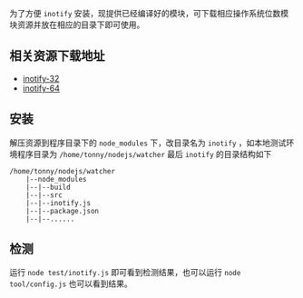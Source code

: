 为了方便 `inotify` 安装，现提供已经编译好的模块，可下载相应操作系统位数模块资源并放在相应的目录下即可使用。

## 相关资源下载地址
* [inotify-32](http://pan.baidu.com/s/1o7Oj5Bs)
* [inotify-64](http://pan.baidu.com/s/1hsa7bGK)

## 安装
解压资源到程序目录下的 `node_modules` 下，改目录名为 `inotify` ，如本地测试环境程序目录为 `/home/tonny/nodejs/watcher` 最后 `inotify` 的目录结构如下 
```
/home/tonny/nodejs/watcher
    |--node_modules
    |--|--build
    |--|--src
    |--|--inotify.js
    |--|--package.json
    |--|--......
```

## 检测
运行 `node test/inotify.js` 即可看到检测结果，也可以运行 `node tool/config.js` 也可以看到结果。